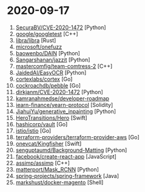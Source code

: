 # 2020-09-17

1. [SecuraBV/CVE-2020-1472](https://github.com/SecuraBV/CVE-2020-1472 "Test tool for CVE-2020-1472") [Python]
2. [google/googletest](https://github.com/google/googletest "Googletest - Google Testing and Mocking Framework") [C++]
3. [libra/libra](https://github.com/libra/libra "Libra’s mission is to enable a simple global payment system and financial infrastructure that empowers billions of people.") [Rust]
4. [microsoft/onefuzz](https://github.com/microsoft/onefuzz "A self-hosted Fuzzing-As-A-Service platform") 
5. [baowenbo/DAIN](https://github.com/baowenbo/DAIN "Depth-Aware Video Frame Interpolation (CVPR 2019)") [Python]
6. [Sangarshanan/jazzit](https://github.com/Sangarshanan/jazzit "Laughs at your expense") [Python]
7. [mastercomfig/team-comtress-2](https://github.com/mastercomfig/team-comtress-2 "Team Fortress 2, but with a lot of fixes, QoL improvements and performance optimizations!") [C++]
8. [JaidedAI/EasyOCR](https://github.com/JaidedAI/EasyOCR "Ready-to-use OCR with 40+ languages supported including Chinese, Japanese, Korean and Thai") [Python]
9. [cortexlabs/cortex](https://github.com/cortexlabs/cortex "Model serving infrastructure for developers") [Go]
10. [cockroachdb/pebble](https://github.com/cockroachdb/pebble "RocksDB/LevelDB inspired key-value database in Go") [Go]
11. [dirkjanm/CVE-2020-1472](https://github.com/dirkjanm/CVE-2020-1472 "PoC for Zerologon - all research credits go to Tom Tervoort of Secura") [Python]
12. [kamranahmedse/developer-roadmap](https://github.com/kamranahmedse/developer-roadmap "Roadmap to becoming a web developer in 2020") 
13. [iearn-finance/yearn-protocol](https://github.com/iearn-finance/yearn-protocol "Yearn solidity smart contracts") [Solidity]
14. [JiahuiYu/generative_inpainting](https://github.com/JiahuiYu/generative_inpainting "DeepFill v1/v2 with Contextual Attention and Gated Convolution, CVPR 2018, and ICCV 2019 Oral") [Python]
15. [HeroTransitions/Hero](https://github.com/HeroTransitions/Hero "Elegant transition library for iOS & tvOS") [Swift]
16. [hashicorp/vault](https://github.com/hashicorp/vault "A tool for secrets management, encryption as a service, and privileged access management") [Go]
17. [istio/istio](https://github.com/istio/istio "Connect, secure, control, and observe services.") [Go]
18. [terraform-providers/terraform-provider-aws](https://github.com/terraform-providers/terraform-provider-aws "Terraform AWS provider") [Go]
19. [onevcat/Kingfisher](https://github.com/onevcat/Kingfisher "A lightweight, pure-Swift library for downloading and caching images from the web.") [Swift]
20. [senguptaumd/Background-Matting](https://github.com/senguptaumd/Background-Matting "Background Matting: The World is Your Green Screen") [Python]
21. [facebook/create-react-app](https://github.com/facebook/create-react-app "Set up a modern web app by running one command.") [JavaScript]
22. [assimp/assimp](https://github.com/assimp/assimp "The official Open-Asset-Importer-Library Repository. Loads 40+ 3D-file-formats into one unified and clean data structure.") [C++]
23. [matterport/Mask_RCNN](https://github.com/matterport/Mask_RCNN "Mask R-CNN for object detection and instance segmentation on Keras and TensorFlow") [Python]
24. [spring-projects/spring-framework](https://github.com/spring-projects/spring-framework "Spring Framework") [Java]
25. [markshust/docker-magento](https://github.com/markshust/docker-magento "Mark Shust's Docker Configuration for Magento") [Shell]
